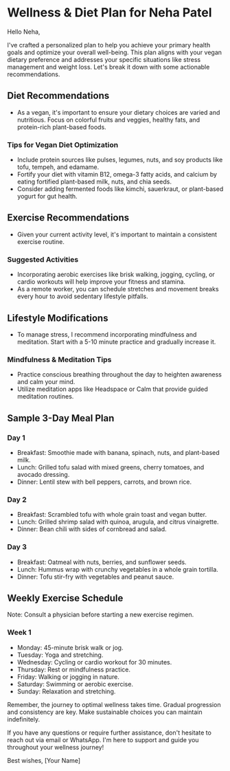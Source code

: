 
# Wellness & Diet Plan for Neha Patel

Hello Neha,

I've crafted a personalized plan to help you achieve your primary health goals and optimize your overall well-being. This plan aligns with your vegan dietary preference and addresses your specific situations like stress management and weight loss. Let's break it down with some actionable recommendations.

## Diet Recommendations

- As a vegan, it's important to ensure your dietary choices are varied and nutritious. Focus on colorful fruits and veggies, healthy fats, and protein-rich plant-based foods. 

### Tips for Vegan Diet Optimization

- Include protein sources like pulses, legumes, nuts, and soy products like tofu, tempeh, and edamame.
- Fortify your diet with vitamin B12, omega-3 fatty acids, and calcium by eating fortified plant-based milk, nuts, and chia seeds.
- Consider adding fermented foods like kimchi, sauerkraut, or plant-based yogurt for gut health.

## Exercise Recommendations

- Given your current activity level, it's important to maintain a consistent exercise routine. 

### Suggested Activities

- Incorporating aerobic exercises like brisk walking, jogging, cycling, or cardio workouts will help improve your fitness and stamina. 
- As a remote worker, you can schedule stretches and movement breaks every hour to avoid sedentary lifestyle pitfalls.

## Lifestyle Modifications

- To manage stress, I recommend incorporating mindfulness and meditation. Start with a 5-10 minute practice and gradually increase it. 

### Mindfulness & Meditation Tips

- Practice conscious breathing throughout the day to heighten awareness and calm your mind. 
- Utilize meditation apps like Headspace or Calm that provide guided meditation routines.

## Sample 3-Day Meal Plan

### Day 1

- Breakfast: Smoothie made with banana, spinach, nuts, and plant-based milk.
- Lunch: Grilled tofu salad with mixed greens, cherry tomatoes, and avocado dressing.
- Dinner: Lentil stew with bell peppers, carrots, and brown rice.

### Day 2

- Breakfast: Scrambled tofu with whole grain toast and vegan butter.
- Lunch: Grilled shrimp salad with quinoa, arugula, and citrus vinaigrette.
- Dinner: Bean chili with sides of cornbread and salad.

### Day 3

- Breakfast: Oatmeal with nuts, berries, and sunflower seeds.
- Lunch: Hummus wrap with crunchy vegetables in a whole grain tortilla.
- Dinner: Tofu stir-fry with vegetables and peanut sauce.

## Weekly Exercise Schedule

Note: Consult a physician before starting a new exercise regimen.

### Week 1

- Monday: 45-minute brisk walk or jog.
- Tuesday: Yoga and stretching.
- Wednesday: Cycling or cardio workout for 30 minutes.
- Thursday: Rest or mindfulness practice.
- Friday: Walking or jogging in nature.
- Saturday: Swimming or aerobic exercise.
- Sunday: Relaxation and stretching.

Remember, the journey to optimal wellness takes time. Gradual progression and consistency are key. Make sustainable choices you can maintain indefinitely. 

If you have any questions or require further assistance, don't hesitate to reach out via email or WhatsApp. I'm here to support and guide you throughout your wellness journey!

Best wishes,
[Your Name]